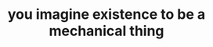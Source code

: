 ---
title: "you imagine existence to be a mechanical thing"
related:
  - "the fact of your existence emanates from you"
tags:
  - Fragment
---